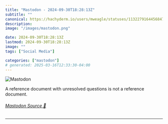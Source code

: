 ```yaml
---
title: "Mastodon - 2024-09-30T18:28:13Z"
subtitle: ""
canonical: https://hachyderm.io/users/mweagle/statuses/113227916445684708
description:
image: "/images/mastodon.png"

date: 2024-09-30T18:28:13Z
lastmod: 2024-09-30T18:28:13Z
image: ""
tags: ["Social Media"]

categories: ["mastodon"]
# generated: 2025-03-16T12:33:30-04:00
---
```

![Mastodon](/images/mastodon.png)

<p>A reference document with unresolved questions is not a reference document.</p>


###### [Mastodon Source 🐘](https://hachyderm.io/@mweagle/113227916445684708)

___
